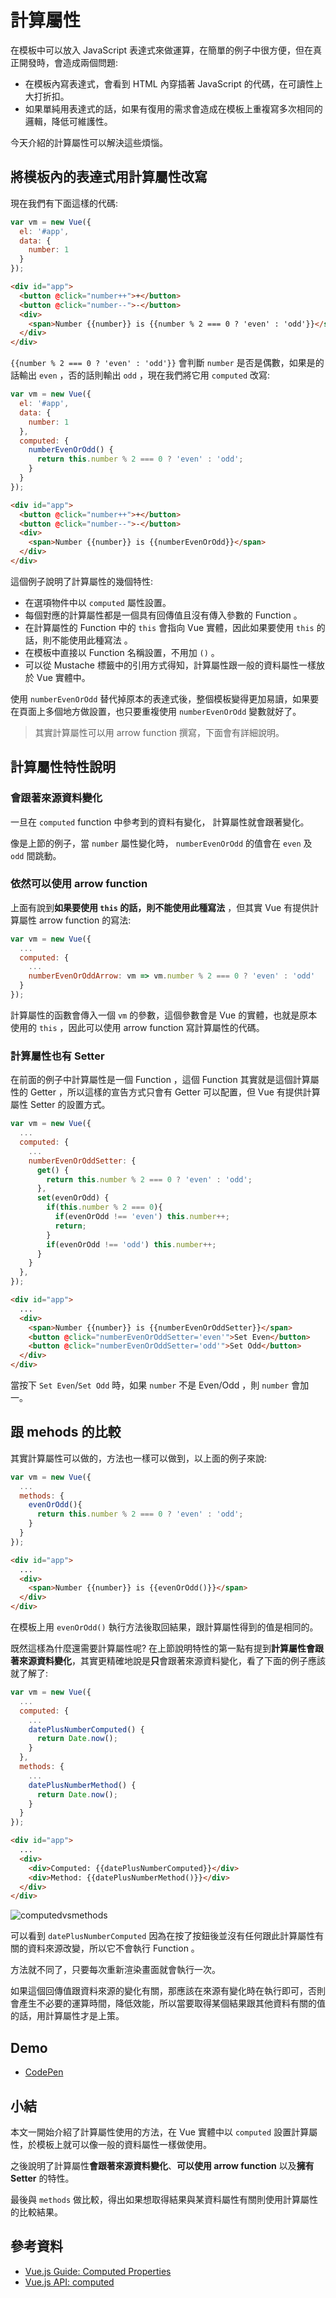 # 計算屬性

在模板中可以放入 JavaScript 表達式來做運算，在簡單的例子中很方便，但在真正開發時，會造成兩個問題:

* 在模板內寫表達式，會看到 HTML 內穿插著 JavaScript 的代碼，在可讀性上大打折扣。
* 如果單純用表達式的話，如果有復用的需求會造成在模板上重複寫多次相同的邏輯，降低可維護性。

今天介紹的計算屬性可以解決這些煩惱。

## 將模板內的表達式用計算屬性改寫

現在我們有下面這樣的代碼:

```js
var vm = new Vue({
  el: '#app',
  data: {
    number: 1
  }
});
```

```html
<div id="app">
  <button @click="number++">+</button>
  <button @click="number--">-</button>
  <div>
    <span>Number {{number}} is {{number % 2 === 0 ? 'even' : 'odd'}}</span>
  </div>
</div>
```

`{{number % 2 === 0 ? 'even' : 'odd'}}` 會判斷 `number` 是否是偶數，如果是的話輸出 `even` ，否的話則輸出 `odd` ，現在我們將它用 `computed` 改寫:

```js
var vm = new Vue({
  el: '#app',
  data: {
    number: 1
  },
  computed: {
    numberEvenOrOdd() {
      return this.number % 2 === 0 ? 'even' : 'odd';
    }
  }
});
```

```html
<div id="app">
  <button @click="number++">+</button>
  <button @click="number--">-</button>
  <div>
    <span>Number {{number}} is {{numberEvenOrOdd}}</span>
  </div>
</div>
```

這個例子說明了計算屬性的幾個特性:

* 在選項物件中以 `computed` 屬性設置。
* 每個對應的計算屬性都是一個具有回傳值且沒有傳入參數的 Function 。
* 在計算屬性的 Function 中的 `this` 會指向 Vue 實體，因此如果要使用 `this` 的話，則不能使用此種寫法 。
* 在模板中直接以 Function 名稱設置，不用加 `()` 。
* 可以從 Mustache 標籤中的引用方式得知，計算屬性跟一般的資料屬性一樣放於 Vue 實體中。

使用 `numberEvenOrOdd` 替代掉原本的表達式後，整個模板變得更加易讀，如果要在頁面上多個地方做設置，也只要重複使用 `numberEvenOrOdd` 變數就好了。

> 其實計算屬性可以用 arrow function 撰寫，下面會有詳細說明。

## 計算屬性特性說明

### 會跟著來源資料變化

一旦在 `computed` function 中參考到的資料有變化， 計算屬性就會跟著變化。

像是上節的例子，當 `number` 屬性變化時， `numberEvenOrOdd` 的值會在 `even` 及 `odd` 間跳動。

### 依然可以使用 arrow function

上面有說到**如果要使用 `this` 的話，則不能使用此種寫法** ，但其實 Vue 有提供計算屬性 arrow function 的寫法:

```js
var vm = new Vue({
  ...
  computed: {
    ...
    numberEvenOrOddArrow: vm => vm.number % 2 === 0 ? 'even' : 'odd'
  }
});
```

計算屬性的函數會傳入一個 `vm` 的參數，這個參數會是 Vue 的實體，也就是原本使用的 `this` ，因此可以使用 arrow function 寫計算屬性的代碼。

### 計算屬性也有 Setter

在前面的例子中計算屬性是一個 Function ，這個 Function 其實就是這個計算屬性的 Getter ，所以這樣的宣告方式只會有 Getter 可以配置，但 Vue 有提供計算屬性 Setter 的設置方式。

```js
var vm = new Vue({
  ...
  computed: {
    ...
    numberEvenOrOddSetter: {
      get() {
        return this.number % 2 === 0 ? 'even' : 'odd';
      },
      set(evenOrOdd) {
        if(this.number % 2 === 0){
          if(evenOrOdd !== 'even') this.number++;
          return;
        }
        if(evenOrOdd !== 'odd') this.number++;
      }
    }
  },
});
```

```html
<div id="app">
  ...
  <div>
    <span>Number {{number}} is {{numberEvenOrOddSetter}}</span>
    <button @click="numberEvenOrOddSetter='even'">Set Even</button>
    <button @click="numberEvenOrOddSetter='odd'">Set Odd</button>
  </div>
</div>
```

當按下 `Set Even`/`Set Odd` 時，如果 `number` 不是 Even/Odd ，則 `number` 會加一。

## 跟 mehods 的比較

其實計算屬性可以做的，方法也一樣可以做到，以上面的例子來說:

```js
var vm = new Vue({
  ...
  methods: {
    evenOrOdd(){
      return this.number % 2 === 0 ? 'even' : 'odd';
    }
  }
});
```

```html
<div id="app">
  ...
  <div>
    <span>Number {{number}} is {{evenOrOdd()}}</span>
  </div>
</div>
```

在模板上用 `evenOrOdd()` 執行方法後取回結果，跟計算屬性得到的值是相同的。

既然這樣為什麼還需要計算屬性呢? 在上節說明特性的第一點有提到**計算屬性會跟著來源資料變化**，其實更精確地說是**只**會跟著來源資料變化，看了下面的例子應該就了解了:

```js
var vm = new Vue({
  ...
  computed: {
    ...
    datePlusNumberComputed() {
      return Date.now();
    }
  },
  methods: {
    ...
    datePlusNumberMethod() {
      return Date.now();
    }
  }
});
```

```html
<div id="app">
  ...
  <div>
    <div>Computed: {{datePlusNumberComputed}}</div>
    <div>Method: {{datePlusNumberMethod()}}</div>
  </div>
</div>
```

![computedvsmethods](../image/07_Computed/computedvsmethods.gif)

可以看到 `datePlusNumberComputed` 因為在按了按鈕後並沒有任何跟此計算屬性有關的資料來源改變，所以它不會執行 Function 。

方法就不同了，只要每次重新渲染畫面就會執行一次。

如果這個回傳值跟資料來源的變化有關，那應該在來源有變化時在執行即可，否則會產生不必要的運算時間，降低效能，所以當要取得某個結果跟其他資料有關的值的話，用計算屬性才是上策。

## Demo

* [CodePen](https://codepen.io/peterhpchen/pen/vVrqQp)

## 小結

本文一開始介紹了計算屬性使用的方法，在 Vue 實體中以 `computed` 設置計算屬性，於模板上就可以像一般的資料屬性一樣做使用。

之後說明了計算屬性**會跟著來源資料變化**、**可以使用 arrow function** 以及**擁有 Setter** 的特性。

最後與 `methods` 做比較，得出如果想取得結果與某資料屬性有關則使用計算屬性的比較結果。

## 參考資料

* [Vue.js Guide: Computed Properties](https://vuejs.org/v2/guide/computed.html#Computed-Properties)
* [Vue.js API: computed](https://vuejs.org/v2/api/#computed)
